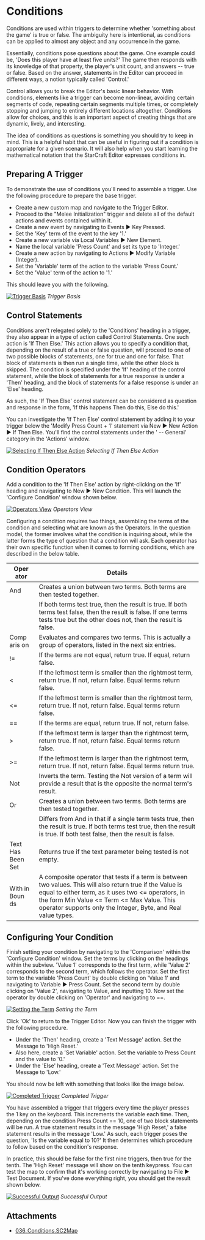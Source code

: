 # Conditions

Conditions are used within triggers to determine whether 'something about the game' is true or false. The ambiguity here is intentional, as conditions can be applied to almost any object and any occurrence in the game.

Essentially, conditions pose questions about the game. One example could be, 'Does this player have at least five units?' The game then responds with its knowledge of that property, the player's unit count, and answers -- true or false. Based on the answer, statements in the Editor can proceed in different ways, a notion typically called 'Control.'

Control allows you to break the Editor's basic linear behavior. With conditions, elements like a trigger can become non-linear, avoiding certain segments of code, repeating certain segments multiple times, or completely stopping and jumping to entirely different locations altogether. Conditions allow for choices, and this is an important aspect of creating things that are dynamic, lively, and interesting.

The idea of conditions as questions is something you should try to keep in mind. This is a helpful habit that can be useful in figuring out if a condition is appropriate for a given scenario. It will also help when you start learning the mathematical notation that the StarCraft Editor expresses conditions in.

## Preparing A Trigger

To demonstrate the use of conditions you'll need to assemble a trigger. Use the following procedure to prepare the base trigger.

  - Create a new custom map and navigate to the Trigger Editor.
  - Proceed to the "Melee Initialization" trigger and delete all of the default actions and events contained within it.
  - Create a new event by navigating to Events ▶︎ Key Pressed.
  - Set the 'Key' term of the event to the key '1.'
  - Create a new variable via Local Variables ▶︎ New Element.
  - Name the local variable 'Press Count' and set its type to 'Integer.'
  - Create a new action by navigating to Actions ▶︎ Modify Variable (Integer).
  - Set the 'Variable' term of the action to the variable 'Press Count.'
  - Set the 'Value' term of the action to '1.'

This should leave you with the following.

[![Trigger Basis](./resources/036_Conditions1.png)](./resources/036_Conditions1.png)
*Trigger Basis*

## Control Statements

Conditions aren't relegated solely to the 'Conditions' heading in a trigger, they also appear in a type of action called Control Statements. One such action is 'If Then Else.' This action allows you to specify a condition that, depending on the result of a true or false question, will proceed to one of two possible blocks of statements, one for true and one for false. That block of statements is then run a single time, while the other block is skipped. The condition is specified under the 'If' heading of the control statement, while the block of statements for a true response is under a 'Then' heading, and the block of statements for a false response is under an 'Else' heading.

As such, the 'If Then Else' control statement can be considered as question and response in the form, 'If this happens Then do this, Else do this.'

You can investigate the 'If Then Else' control statement by adding it to your trigger below the 'Modify Press Count + 1' statement via New ▶︎ New Action ▶︎ If Then Else. You'll find the control statements under the ' -- General' category in the 'Actions' window.

[![Selecting If Then Else Action](./resources/036_Conditions2.png)](./resources/036_Conditions2.png)
*Selecting If Then Else Action*

## Condition Operators

Add a condition to the 'If Then Else' action by right-clicking on the 'If' heading and navigating to New ▶︎ New Condition. This will launch the 'Configure Condition' window shown below.

[![Operators View](./resources/036_Conditions3.png)](./resources/036_Conditions3.png)
*Operators View*

Configuring a condition requires two things, assembling the terms of the condition and selecting what are known as the Operators. In the question model, the former involves what the condition is inquiring about, while the latter forms the type of question that a condition will ask. Each operator has their own specific function when it comes to forming conditions, which are described in the below table.

| Oper ator         | Details                                                                                                                                                                                                                                                                            |
| ----------------- | ---------------------------------------------------------------------------------------------------------------------------------------------------------------------------------------------------------------------------------------------------------------------------------- |
| And               | Creates a union between two terms. Both terms are then tested together.                                                                                                                                                                                                            |
|                   | If both terms test true, then the result is true. If both terms test false, then the result is false. If one terms tests true but the other does not, then the result is false.                                                                                                    |
| Comp aris on      | Evaluates and compares two terms. This is actually a group of operators, listed in the next six entries.                                                                                                                                                                           |
| \!=               | If the terms are not equal, return true. If equal, return false.                                                                                                                                                                                                                   |
| \<                | If the leftmost term is smaller than the rightmost term, return true. If not, return false. Equal terms return false.                                                                                                                                                              |
| \<=               | If the leftmost term is smaller than the rightmost term, return true. If not, return false. Equal terms return false.                                                                                                                                                              |
| \==               | If the terms are equal, return true. If not, return false.                                                                                                                                                                                                                         |
| \>                | If the leftmost term is larger than the rightmost term, return true. If not, return false. Equal terms return false.                                                                                                                                                               |
| \>=               | If the leftmost term is larger than the rightmost term, return true. If not, return false. Equal terms return true.                                                                                                                                                                |
| Not               | Inverts the term. Testing the Not version of a term will provide a result that is the opposite the normal term's result.                                                                                                                                                           |
| Or                | Creates a union between two terms. Both terms are then tested together.                                                                                                                                                                                                            |
|                   | Differs from And in that if a single term tests true, then the result is true. If both terms test true, then the result is true. If both test false, then the result is false.                                                                                                     |
| Text Has Been Set | Returns true if the text parameter being tested is not empty.                                                                                                                                                                                                                      |
| With in Boun ds   | A composite operator that tests if a term is between two values. This will also return true if the Value is equal to either term, as it uses two \<= operators, in the form Min Value \<= Term \<= Max Value. This operator supports only the Integer, Byte, and Real value types. |

## Configuring Your Condition

Finish setting your condition by navigating to the 'Comparison' within the 'Configure Condition' window. Set the terms by clicking on the headings within the subview. 'Value 1' corresponds to the first term, while 'Value 2' corresponds to the second term, which follows the operator. Set the first term to the variable 'Press Count' by double clicking on 'Value 1' and navigating to Variable ▶︎ Press Count. Set the second term by double clicking on 'Value 2', navigating to Value, and inputting 10. Now set the operator by double clicking on 'Operator' and navigating to ==.

[![Setting the Term](./resources/036_Conditions4.png)](./resources/036_Conditions4.png)
*Setting the Term*

Click 'Ok' to return to the Trigger Editor. Now you can finish the trigger with the following procedure.

  - Under the 'Then' heading, create a 'Text Message' action. Set the Message to 'High Reset.'
  - Also here, create a 'Set Variable' action. Set the variable to Press Count and the value to '0.'
  - Under the 'Else' heading, create a 'Text Message' action. Set the Message to 'Low.'

You should now be left with something that looks like the image below.

[![Completed Trigger](./resources/036_Conditions5.png)](./resources/036_Conditions5.png)
*Completed Trigger*

You have assembled a trigger that triggers every time the player presses the 1 key on the keyboard. This increments the variable each time. Then, depending on the condition Press Count == 10, one of two block statements will be run. A true statement results in the message 'High Reset,' a false statement results in the message 'Low.' As such, each trigger poses the question, 'Is the variable equal to 10?' It then determines which procedure to follow based on the condition's response.

In practice, this should be false for the first nine triggers, then true for the tenth. The 'High Reset' message will show on the tenth keypress. You can test the map to confirm that it's working correctly by navigating to File ▶︎ Test Document. If you've done everything right, you should get the result shown below.

[![Successful Output](./resources/036_Conditions6.png)](./resources/036_Conditions6.png)
*Successful Output*

## Attachments

 * [036_Conditions.SC2Map](./maps/036_Conditions.SC2Map)
